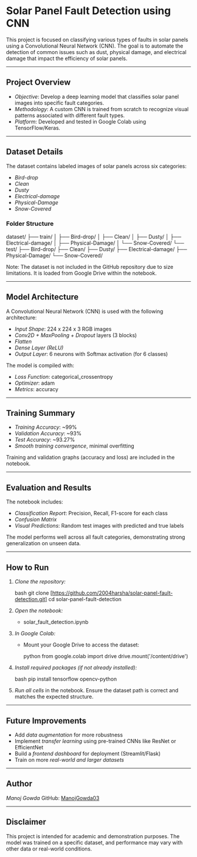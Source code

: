 # Solar Panel Fault Detection using CNN

This project is focused on classifying various types of faults in solar panels using a Convolutional Neural Network (CNN). The goal is to automate the detection of common issues such as dust, physical damage, and electrical damage that impact the efficiency of solar panels.

---

## Project Overview

* *Objective*: Develop a deep learning model that classifies solar panel images into specific fault categories.
* *Methodology*: A custom CNN is trained from scratch to recognize visual patterns associated with different fault types.
* *Platform*: Developed and tested in Google Colab using TensorFlow/Keras.

---

## Dataset Details

The dataset contains labeled images of solar panels across six categories:

* *Bird-drop*
* *Clean*
* *Dusty*
* *Electrical-damage*
* *Physical-Damage*
* *Snow-Covered*

### Folder Structure


dataset/
├── train/
│   ├── Bird-drop/
│   ├── Clean/
│   ├── Dusty/
│   ├── Electrical-damage/
│   ├── Physical-Damage/
│   └── Snow-Covered/
└── test/
    ├── Bird-drop/
    ├── Clean/
    ├── Dusty/
    ├── Electrical-damage/
    ├── Physical-Damage/
    └── Snow-Covered/


Note: The dataset is not included in the GitHub repository due to size limitations. It is loaded from Google Drive within the notebook.

---

## Model Architecture

A Convolutional Neural Network (CNN) is used with the following architecture:

* *Input Shape*: 224 x 224 x 3 RGB images
* *Conv2D + MaxPooling + Dropout* layers (3 blocks)
* *Flatten*
* *Dense Layer (ReLU)*
* *Output Layer*: 6 neurons with Softmax activation (for 6 classes)

The model is compiled with:

* *Loss Function*: categorical_crossentropy
* *Optimizer*: adam
* *Metrics*: accuracy

---

## Training Summary

* *Training Accuracy*: ~99%
* *Validation Accuracy*: ~93%
* *Test Accuracy*: ~93.27%
* *Smooth training convergence*, minimal overfitting

Training and validation graphs (accuracy and loss) are included in the notebook.

---

## Evaluation and Results

The notebook includes:

* *Classification Report*: Precision, Recall, F1-score for each class
* *Confusion Matrix*
* *Visual Predictions*: Random test images with predicted and true labels

The model performs well across all fault categories, demonstrating strong generalization on unseen data.

---

## How to Run

1. *Clone the repository:*

   bash
   git clone [https://github.com/2004harsha/solar-panel-fault-detection.git]
   cd solar-panel-fault-detection
   

2. *Open the notebook:*

   * solar_fault_detection.ipynb

3. *In Google Colab:*

   * Mount your Google Drive to access the dataset:

     python
     from google.colab import drive
     drive.mount('/content/drive')
     

4. *Install required packages (if not already installed):*

   bash
   pip install tensorflow opencv-python
   

5. *Run all cells* in the notebook. Ensure the dataset path is correct and matches the expected structure.

---

## Future Improvements

* Add *data augmentation* for more robustness
* Implement *transfer learning* using pre-trained CNNs like ResNet or EfficientNet
* Build a *frontend dashboard* for deployment (Streamlit/Flask)
* Train on more *real-world and larger datasets*

---

## Author

*Manoj Gowda*
GitHub: [ManojGowda03](https://github.com/ManojGowda03/Mon.git)

---

## Disclaimer

This project is intended for academic and demonstration purposes. The model was trained on a specific dataset, and performance may vary with other data or real-world conditions.
